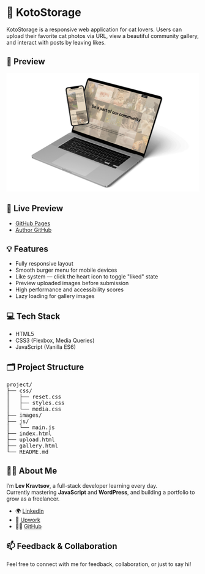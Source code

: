# 🐾 KotoStorage

KotoStorage is a responsive web application for cat lovers. Users can upload their favorite cat photos via URL, view a beautiful community gallery, and interact with posts by leaving likes.

## 📸 Preview

![KotoStorage preview](preview.jpg)

## 🔗 Live Preview

- [GitHub Pages](https://levkravtsov-dev.github.io/kotostorage/)
- [Author GitHub](https://github.com/levkravtsov-dev)

## 💡 Features

- Fully responsive layout
- Smooth burger menu for mobile devices
- Like system — click the heart icon to toggle "liked" state
- Preview uploaded images before submission
- High performance and accessibility scores
- Lazy loading for gallery images

## 💻 Tech Stack

- HTML5
- CSS3 (Flexbox, Media Queries)
- JavaScript (Vanilla ES6)

## 🗂️ Project Structure

<pre>
project/
├── css/
│   ├── reset.css
│   ├── styles.css
│   └── media.css
├── images/
├── js/
│   └── main.js
├── index.html
├── upload.html
├── gallery.html
└── README.md
</pre>

## 👨‍💻 About Me

I’m **Lev Kravtsov**, a  full-stack developer learning every day.  
Currently mastering **JavaScript** and **WordPress**, and building a portfolio to grow as a freelancer.

- 🌍 [LinkedIn](https://www.linkedin.com/in/lev-kravtsov-96a6812b4/)
- 💼 [Upwork](https://www.upwork.com/freelancers/~0166f57eef68c0685b)
- 🧑‍💻 [GitHub](https://github.com/levkravtsov-dev)

## 📫 Feedback & Collaboration

Feel free to connect with me for feedback, collaboration, or just to say hi!
